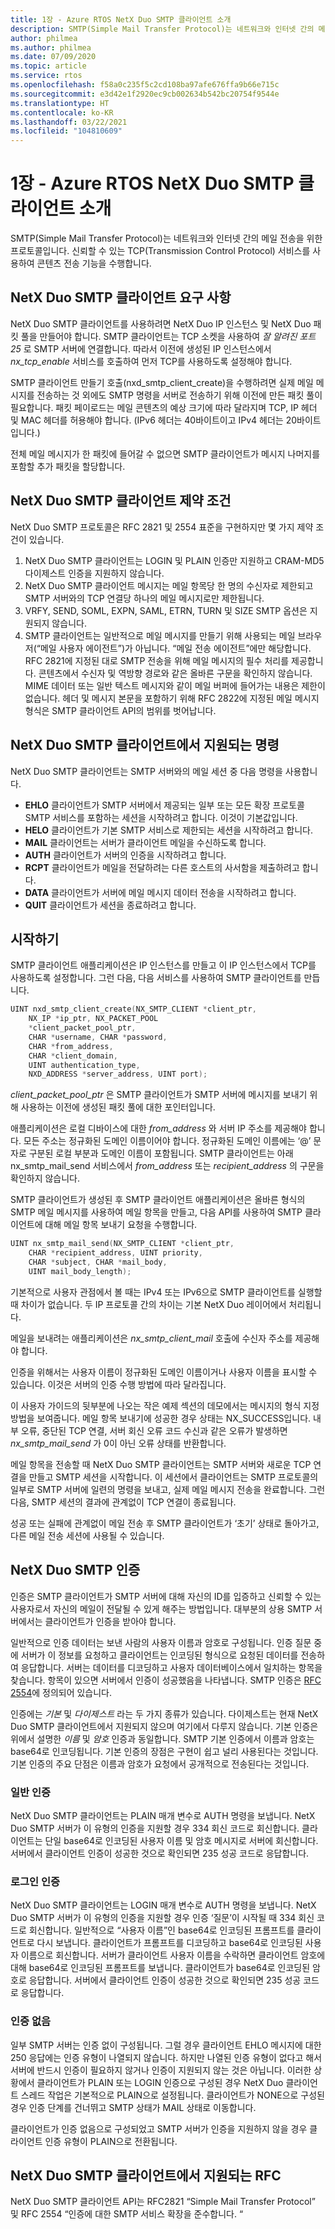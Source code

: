 ```yaml
---
title: 1장 - Azure RTOS NetX Duo SMTP 클라이언트 소개
description: SMTP(Simple Mail Transfer Protocol)는 네트워크와 인터넷 간의 메일 전송을 위한 프로토콜입니다.
author: philmea
ms.author: philmea
ms.date: 07/09/2020
ms.topic: article
ms.service: rtos
ms.openlocfilehash: f58a0c235f5c2cd108ba97afe676ffa9b66e715c
ms.sourcegitcommit: e3d42e1f2920ec9cb002634b542bc20754f9544e
ms.translationtype: HT
ms.contentlocale: ko-KR
ms.lasthandoff: 03/22/2021
ms.locfileid: "104810609"
---
```

# <a name="chapter-1---introduction-to-azure-rtos-netx-duo-smtp-client"></a>1장 - Azure RTOS NetX Duo SMTP 클라이언트 소개

SMTP(Simple Mail Transfer Protocol)는 네트워크와 인터넷 간의 메일 전송을 위한 프로토콜입니다. 신뢰할 수 있는 TCP(Transmission Control Protocol) 서비스를 사용하여 콘텐츠 전송 기능을 수행합니다.

## <a name="netx-duo-smtp-client-requirements"></a>NetX Duo SMTP 클라이언트 요구 사항

NetX Duo SMTP 클라이언트를 사용하려면 NetX Duo IP 인스턴스 및 NetX Duo 패킷 풀을 만들어야 합니다. SMTP 클라이언트는 TCP 소켓을 사용하여 *잘 알려진 포트 25* 로 SMTP 서버에 연결합니다. 따라서 이전에 생성된 IP 인스턴스에서 *nx_tcp_enable* 서비스를 호출하여 먼저 TCP를 사용하도록 설정해야 합니다.

SMTP 클라이언트 만들기 호출(nxd_smtp_client_create)을 수행하려면 실제 메일 메시지를 전송하는 것 외에도 SMTP 명령을 서버로 전송하기 위해 이전에 만든 패킷 풀이 필요합니다. 패킷 페이로드는 메일 콘텐츠의 예상 크기에 따라 달라지며 TCP, IP 헤더 및 MAC 헤더를 허용해야 합니다. (IPv6 헤더는 40바이트이고 IPv4 헤더는 20바이트입니다.)

전체 메일 메시지가 한 패킷에 들어갈 수 없으면 SMTP 클라이언트가 메시지 나머지를 포함할 추가 패킷을 할당합니다.

## <a name="netx-duo-smtp-client-constraints"></a>NetX Duo SMTP 클라이언트 제약 조건

NetX Duo SMTP 프로토콜은 RFC 2821 및 2554 표준을 구현하지만 몇 가지 제약 조건이 있습니다.

1. NetX Duo SMTP 클라이언트는 LOGIN 및 PLAIN 인증만 지원하고 CRAM-MD5 다이제스트 인증을 지원하지 않습니다.
2. NetX Duo SMTP 클라이언트 메시지는 메일 항목당 한 명의 수신자로 제한되고 SMTP 서버와의 TCP 연결당 하나의 메일 메시지로만 제한됩니다.
3. VRFY, SEND, SOML, EXPN, SAML, ETRN, TURN 및 SIZE SMTP 옵션은 지원되지 않습니다.
4. SMTP 클라이언트는 일반적으로 메일 메시지를 만들기 위해 사용되는 메일 브라우저(“메일 사용자 에이전트”)가 아닙니다. “메일 전송 에이전트”에만 해당합니다. RFC 2821에 지정된 대로 SMTP 전송을 위해 메일 메시지의 필수 처리를 제공합니다. 콘텐츠에서 수신자 및 역방향 경로와 같은 올바른 구문을 확인하지 않습니다. MIME 데이터 또는 일반 텍스트 메시지와 같이 메일 버퍼에 들어가는 내용은 제한이 없습니다. 헤더 및 메시지 본문을 포함하기 위해 RFC 2822에 지정된 메일 메시지 형식은 SMTP 클라이언트 API의 범위를 벗어납니다.

## <a name="commands-supported-by-netx-duo-smtp-client"></a>NetX Duo SMTP 클라이언트에서 지원되는 명령

NetX Duo SMTP 클라이언트는 SMTP 서버와의 메일 세션 중 다음 명령을 사용합니다.

- **EHLO** 클라이언트가 SMTP 서버에서 제공되는 일부 또는 모든 확장 프로토콜 SMTP 서비스를 포함하는 세션을 시작하려고 합니다. 이것이 기본값입니다.
- **HELO** 클라이언트가 기본 SMTP 서비스로 제한되는 세션을 시작하려고 합니다.
- **MAIL** 클라이언트는 서버가 클라이언트 메일을 수신하도록 합니다.
- **AUTH** 클라이언트가 서버의 인증을 시작하려고 합니다.
- **RCPT** 클라이언트가 메일을 전달하려는 다른 호스트의 사서함을 제출하려고 합니다.
- **DATA** 클라이언트가 서버에 메일 메시지 데이터 전송을 시작하려고 합니다.
- **QUIT** 클라이언트가 세션을 종료하려고 합니다.

## <a name="getting-started"></a>시작하기

SMTP 클라이언트 애플리케이션은 IP 인스턴스를 만들고 이 IP 인스턴스에서 TCP를 사용하도록 설정합니다. 그런 다음, 다음 서비스를 사용하여 SMTP 클라이언트를 만듭니다.

```C
UINT nxd_smtp_client_create(NX_SMTP_CLIENT *client_ptr,
    NX_IP *ip_ptr, NX_PACKET_POOL
    *client_packet_pool_ptr,
    CHAR *username, CHAR *password,
    CHAR *from_address,
    CHAR *client_domain,
    UINT authentication_type,
    NXD_ADDRESS *server_address, UINT port);
```

*client_packet_pool_ptr* 은 SMTP 클라이언트가 SMTP 서버에 메시지를 보내기 위해 사용하는 이전에 생성된 패킷 풀에 대한 포인터입니다.

애플리케이션은 로컬 디바이스에 대한 *from_address* 와 서버 IP 주소를 제공해야 합니다. 모든 주소는 정규화된 도메인 이름이어야 합니다. 정규화된 도메인 이름에는 ‘@’ 문자로 구분된 로컬 부분과 도메인 이름이 포함됩니다. SMTP 클라이언트는 아래 nx_smtp_mail_send 서비스에서 *from_address* 또는 *recipient_address* 의 구문을 확인하지 않습니다.

SMTP 클라이언트가 생성된 후 SMTP 클라이언트 애플리케이션은 올바른 형식의 SMTP 메일 메시지를 사용하여 메일 항목을 만들고, 다음 API를 사용하여 SMTP 클라이언트에 대해 메일 항목 보내기 요청을 수행합니다.

```C
UINT nx_smtp_mail_send(NX_SMTP_CLIENT *client_ptr,
    CHAR *recipient_address, UINT priority,
    CHAR *subject, CHAR *mail_body,
    UINT mail_body_length);
```

기본적으로 사용자 관점에서 볼 때는 IPv4 또는 IPv6으로 SMTP 클라이언트를 실행할 때 차이가 없습니다. 두 IP 프로토콜 간의 차이는 기본 NetX Duo 레이어에서 처리됩니다.

메일을 보내려는 애플리케이션은 *nx_smtp_client_mail* 호출에 수신자 주소를 제공해야 합니다.

인증을 위해서는 사용자 이름이 정규화된 도메인 이름이거나 사용자 이름을 표시할 수 있습니다. 이것은 서버의 인증 수행 방법에 따라 달라집니다.

이 사용자 가이드의 뒷부분에 나오는 작은 예제 섹션의 데모에서는 메시지의 형식 지정 방법을 보여줍니다. 메일 항목 보내기에 성공한 경우 상태는 NX_SUCCESS입니다. 내부 오류, 중단된 TCP 연결, 서버 회신 오류 코드 수신과 같은 오류가 발생하면 *nx_smtp_mail_send* 가 0이 아닌 오류 상태를 반환합니다.

메일 항목을 전송할 때 NetX Duo SMTP 클라이언트는 SMTP 서버와 새로운 TCP 연결을 만들고 SMTP 세션을 시작합니다. 이 세션에서 클라이언트는 SMTP 프로토콜의 일부로 SMTP 서버에 일련의 명령을 보내고, 실제 메일 메시지 전송을 완료합니다. 그런 다음, SMTP 세션의 결과에 관계없이 TCP 연결이 종료됩니다.

성공 또는 실패에 관계없이 메일 전송 후 SMTP 클라이언트가 ‘초기’ 상태로 돌아가고, 다른 메일 전송 세션에 사용될 수 있습니다.

## <a name="netx-duo-smtp-authentication"></a>NetX Duo SMTP 인증

인증은 SMTP 클라이언트가 SMTP 서버에 대해 자신의 ID를 입증하고 신뢰할 수 있는 사용자로서 자신의 메일이 전달될 수 있게 해주는 방법입니다. 대부분의 상용 SMTP 서버에서는 클라이언트가 인증을 받아야 합니다.

일반적으로 인증 데이터는 보낸 사람의 사용자 이름과 암호로 구성됩니다. 인증 질문 중에 서버가 이 정보를 요청하고 클라이언트는 인코딩된 형식으로 요청된 데이터를 전송하여 응답합니다. 서버는 데이터를 디코딩하고 사용자 데이터베이스에서 일치하는 항목을 찾습니다. 항목이 있으면 서버에서 인증이 성공했음을 나타냅니다. SMTP 인증은 [RFC 2554](http://www.ietf.org/rfc/rfc2554.txt)에 정의되어 있습니다.

인증에는 *기본* 및 *다이제스트* 라는 두 가지 종류가 있습니다. 다이제스트는 현재 NetX Duo SMTP 클라이언트에서 지원되지 않으며 여기에서 다루지 않습니다. 기본 인증은 위에서 설명한 *이름* 및 *암호* 인증과 동일합니다. SMTP 기본 인증에서 이름과 암호는 base64로 인코딩됩니다. 기본 인증의 장점은 구현이 쉽고 널리 사용된다는 것입니다. 기본 인증의 주요 단점은 이름과 암호가 요청에서 공개적으로 전송된다는 것입니다.

### <a name="plain-authentication"></a>일반 인증

NetX Duo SMTP 클라이언트는 PLAIN 매개 변수로 AUTH 명령을 보냅니다. NetX Duo SMTP 서버가 이 유형의 인증을 지원할 경우 334 회신 코드로 회신합니다. 클라이언트는 단일 base64로 인코딩된 사용자 이름 및 암호 메시지로 서버에 회신합니다. 서버에서 클라이언트 인증이 성공한 것으로 확인되면 235 성공 코드로 응답합니다.

### <a name="login-authentication"></a>로그인 인증

NetX Duo SMTP 클라이언트는 LOGIN 매개 변수로 AUTH 명령을 보냅니다. NetX Duo SMTP 서버가 이 유형의 인증을 지원할 경우 인증 ‘질문’이 시작될 때 334 회신 코드로 회신합니다. 일반적으로 “사용자 이름”인 base64로 인코딩된 프롬프트를 클라이언트로 다시 보냅니다. 클라이언트가 프롬프트를 디코딩하고 base64로 인코딩된 사용자 이름으로 회신합니다. 서버가 클라이언트 사용자 이름을 수락하면 클라이언트 암호에 대해 base64로 인코딩된 프롬프트를 보냅니다. 클라이언트가 base64로 인코딩된 암호로 응답합니다. 서버에서 클라이언트 인증이 성공한 것으로 확인되면 235 성공 코드로 응답합니다.

### <a name="no-authentication"></a>인증 없음

일부 SMTP 서버는 인증 없이 구성됩니다. 그럴 경우 클라이언트 EHLO 메시지에 대한 250 응답에는 인증 유형이 나열되지 않습니다. 하지만 나열된 인증 유형이 없다고 해서 서버에 반드시 인증이 필요하지 않거나 인증이 지원되지 않는 것은 아닙니다. 이러한 상황에서 클라이언트가 PLAIN 또는 LOGIN 인증으로 구성된 경우 NetX Duo 클라이언트 스레드 작업은 기본적으로 PLAIN으로 설정됩니다. 클라이언트가 NONE으로 구성된 경우 인증 단계를 건너뛰고 SMTP 상태가 MAIL 상태로 이동합니다.

클라이언트가 인증 없음으로 구성되었고 SMTP 서버가 인증을 지원하지 않을 경우 클라이언트 인증 유형이 PLAIN으로 전환됩니다.

## <a name="rfcs-supported-by-netx-duo-smtp-client"></a>NetX Duo SMTP 클라이언트에서 지원되는 RFC

NetX Duo SMTP 클라이언트 API는 RFC2821 “Simple Mail Transfer Protocol” 및 RFC 2554 “인증에 대한 SMTP 서비스 확장을 준수합니다. “

